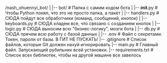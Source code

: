 /nash_ohuennyi_bot/
|
|-- bot/                          # Папка с самим кодом бота
|   |-- __init__.py               # Чтобы Python понял, что это не просто папка, а пакет
|   |-- handlers.py               # СЮДА пойдут все обработчики (команд, сообщений, кнопок)
|   |-- keyboards.py              # СЮДА кладем все, что связано с созданием кнопок
|   |-- logic.py                  # СЮДА выносим всю "бизнес-логику", мозги бота
|   |-- db.py                     # СЮДА прячем всю работу с базой данных
|
|-- .env                          # Файл с секретами. Токен, пароли от базы. В ГИТ НЕ ПУСКАТЬ!
|-- .gitignore                    # Список файлов, которые Git должен нахуй игнорировать
|-- main.py                       # Главный файл. Запускающий рубильник всей установки.
|-- requirements.txt              # Список всех библиотек, чтобы на другой машине все завелось